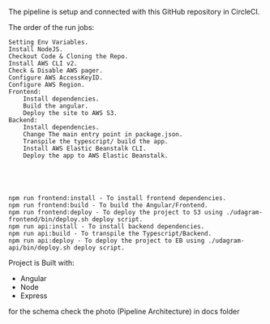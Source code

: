The pipeline is setup and connected with this GitHub repository in CircleCI.


The order of the run jobs:

    Setting Env Variables.
    Install NodeJS.
    Checkout Code & Cloning the Repo.
    Install AWS CLI v2.
    Check & Disable AWS pager.
    Configure AWS AccessKeyID.
    Configure AWS Region.
    Frontend:
        Install dependencies.
        Build the angular.
        Deploy the site to AWS S3.
    Backend:
        Install dependencies.
        Change The main entry point in package.json.
        Transpile the typescript/ build the app.
        Install AWS Elastic Beanstalk CLI.
        Deploy the app to AWS Elastic Beanstalk.





    npm run frontend:install - To install frontend dependencies.
    npm run frontend:build - To build the Angular/Frontend.
    npm run frontend:deploy - To deploy the project to S3 using ./udagram-frontend/bin/deploy.sh deploy script.
    npm run api:install - To install backend dependencies.
    npm run api:build - To transpile the Typescript/Backend.
    npm run api:deploy - To deploy the project to EB using ./udagram-api/bin/deploy.sh deploy script.


Project is Built with:
 - Angular 
 - Node
 - Express


for the schema check the photo (Pipeline Architecture) in docs folder 
